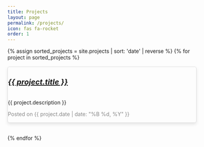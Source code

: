 ```yaml
---
title: Projects
layout: page
permalink: /projects/
icon: fas fa-rocket
order: 1
--- 
```


<style>
/* Custom CSS for Project Boxes */
.card-deck {
  display: flex;
  flex-wrap: wrap;
  gap: 1rem;
}

.card {
  width: 100%;
  max-width: 650px;
  margin-bottom: 1rem;
  box-shadow: 0 4px 8px rgba(0,0,0,0.1);
  border: 1px solid #ddd;
  border-radius: 5px;
}

.card-title {
  font-size: 1.25rem;
  font-weight: bold;
}

.card-text {
  margin: 0.5em 0;
}

.post-meta {
  color: #888;
  font-size: 0.875rem;
}

/* Dark Mode Styles */
@media (prefers-color-scheme: dark) {
  .card {
    background-color: #333;
    border-color: #444;
    box-shadow: 0 4px 8px rgba(255, 255, 255, 0.1);
  }

  .card-title, .card-text, .post-meta {
    color: #ddd;
  }

  .post-meta {
    color: #bbb;
  }
}
</style>

<div class="card-deck">
  {% assign sorted_projects = site.projects | sort: 'date' | reverse %}
  {% for project in sorted_projects %}
    <div class="card">
      <div class="card-body">
        <h5 class="card-title">
          <a href="/games/asteroids/game.html" target="_blank">
            {{ project.title }}
          </a>
        </h5>
        <p class="card-text">{{ project.description }}</p>
        <p class="post-meta">Posted on {{ project.date | date: "%B %d, %Y" }}</p>
      </div>
    </div>
  {% endfor %}
</div>